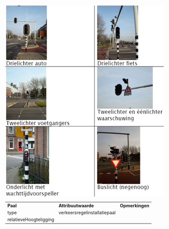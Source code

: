 ![](media/e3c14bdf396c942d44f15cce3d29e8baf9912433.jpg)

|                        |                              |                 |
|------------------------|------------------------------|-----------------|
| **Paal**               | **Attribuutwaarde**          | **Opmerkingen** |
| type                   | verkeersregelinstallatiepaal |                 |
| relatieveHoogteligging |                              |                 |
